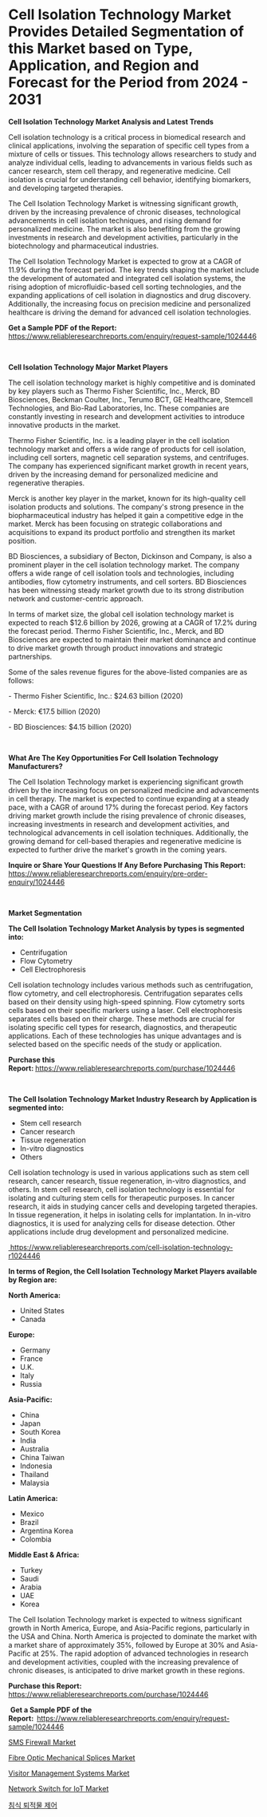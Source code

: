 <p><h1>Cell Isolation Technology Market Provides Detailed Segmentation of this Market based on Type, Application, and Region and Forecast for the Period from 2024 - 2031</h1></p><p><strong>Cell Isolation Technology Market Analysis and Latest Trends</strong></p>
<p><p>Cell isolation technology is a critical process in biomedical research and clinical applications, involving the separation of specific cell types from a mixture of cells or tissues. This technology allows researchers to study and analyze individual cells, leading to advancements in various fields such as cancer research, stem cell therapy, and regenerative medicine. Cell isolation is crucial for understanding cell behavior, identifying biomarkers, and developing targeted therapies.</p><p>The Cell Isolation Technology Market is witnessing significant growth, driven by the increasing prevalence of chronic diseases, technological advancements in cell isolation techniques, and rising demand for personalized medicine. The market is also benefiting from the growing investments in research and development activities, particularly in the biotechnology and pharmaceutical industries.</p><p>The Cell Isolation Technology Market is expected to grow at a CAGR of 11.9% during the forecast period. The key trends shaping the market include the development of automated and integrated cell isolation systems, the rising adoption of microfluidic-based cell sorting technologies, and the expanding applications of cell isolation in diagnostics and drug discovery. Additionally, the increasing focus on precision medicine and personalized healthcare is driving the demand for advanced cell isolation technologies.</p></p>
<p><strong>Get a Sample PDF of the Report:&nbsp;</strong> <a href="https://www.reliableresearchreports.com/enquiry/request-sample/1024446">https://www.reliableresearchreports.com/enquiry/request-sample/1024446</a></p>
<p>&nbsp;</p>
<p><strong>Cell Isolation Technology Major Market Players</strong></p>
<p><p>The cell isolation technology market is highly competitive and is dominated by key players such as Thermo Fisher Scientific, Inc., Merck, BD Biosciences, Beckman Coulter, Inc., Terumo BCT, GE Healthcare, Stemcell Technologies, and Bio-Rad Laboratories, Inc. These companies are constantly investing in research and development activities to introduce innovative products in the market.</p><p>Thermo Fisher Scientific, Inc. is a leading player in the cell isolation technology market and offers a wide range of products for cell isolation, including cell sorters, magnetic cell separation systems, and centrifuges. The company has experienced significant market growth in recent years, driven by the increasing demand for personalized medicine and regenerative therapies.</p><p>Merck is another key player in the market, known for its high-quality cell isolation products and solutions. The company's strong presence in the biopharmaceutical industry has helped it gain a competitive edge in the market. Merck has been focusing on strategic collaborations and acquisitions to expand its product portfolio and strengthen its market position.</p><p>BD Biosciences, a subsidiary of Becton, Dickinson and Company, is also a prominent player in the cell isolation technology market. The company offers a wide range of cell isolation tools and technologies, including antibodies, flow cytometry instruments, and cell sorters. BD Biosciences has been witnessing steady market growth due to its strong distribution network and customer-centric approach.</p><p>In terms of market size, the global cell isolation technology market is expected to reach $12.6 billion by 2026, growing at a CAGR of 17.2% during the forecast period. Thermo Fisher Scientific, Inc., Merck, and BD Biosciences are expected to maintain their market dominance and continue to drive market growth through product innovations and strategic partnerships.</p><p>Some of the sales revenue figures for the above-listed companies are as follows:</p><p>- Thermo Fisher Scientific, Inc.: $24.63 billion (2020)</p><p>- Merck: €17.5 billion (2020)</p><p>- BD Biosciences: $4.15 billion (2020)</p></p>
<p>&nbsp;</p>
<p><strong>What Are The Key Opportunities For Cell Isolation Technology Manufacturers?</strong></p>
<p><p>The Cell Isolation Technology market is experiencing significant growth driven by the increasing focus on personalized medicine and advancements in cell therapy. The market is expected to continue expanding at a steady pace, with a CAGR of around 17% during the forecast period. Key factors driving market growth include the rising prevalence of chronic diseases, increasing investments in research and development activities, and technological advancements in cell isolation techniques. Additionally, the growing demand for cell-based therapies and regenerative medicine is expected to further drive the market's growth in the coming years.</p></p>
<p><strong>Inquire or Share Your Questions If Any Before Purchasing This Report:</strong> <a href="https://www.reliableresearchreports.com/enquiry/pre-order-enquiry/1024446">https://www.reliableresearchreports.com/enquiry/pre-order-enquiry/1024446</a></p>
<p>&nbsp;</p>
<p><strong>Market Segmentation</strong></p>
<p><strong>The Cell Isolation Technology Market Analysis by types is segmented into:</strong></p>
<p><ul><li>Centrifugation</li><li>Flow Cytometry</li><li>Cell Electrophoresis</li></ul></p>
<p><p>Cell isolation technology includes various methods such as centrifugation, flow cytometry, and cell electrophoresis. Centrifugation separates cells based on their density using high-speed spinning. Flow cytometry sorts cells based on their specific markers using a laser. Cell electrophoresis separates cells based on their charge. These methods are crucial for isolating specific cell types for research, diagnostics, and therapeutic applications. Each of these technologies has unique advantages and is selected based on the specific needs of the study or application.</p></p>
<p><strong>Purchase this Report:&nbsp;</strong><a href="https://www.reliableresearchreports.com/purchase/1024446">https://www.reliableresearchreports.com/purchase/1024446</a></p>
<p>&nbsp;</p>
<p><strong>The Cell Isolation Technology Market Industry Research by Application is segmented into:</strong></p>
<p><ul><li>Stem cell research</li><li>Cancer research</li><li>Tissue regeneration</li><li>In-vitro diagnostics</li><li>Others</li></ul></p>
<p><p>Cell isolation technology is used in various applications such as stem cell research, cancer research, tissue regeneration, in-vitro diagnostics, and others. In stem cell research, cell isolation technology is essential for isolating and culturing stem cells for therapeutic purposes. In cancer research, it aids in studying cancer cells and developing targeted therapies. In tissue regeneration, it helps in isolating cells for implantation. In in-vitro diagnostics, it is used for analyzing cells for disease detection. Other applications include drug development and personalized medicine.</p></p>
<p><a href="https://www.reliableresearchreports.com/cell-isolation-technology-r1024446">&nbsp;https://www.reliableresearchreports.com/cell-isolation-technology-r1024446</a></p>
<p><strong>In terms of Region, the Cell Isolation Technology Market Players available by Region are:</strong></p>
<p>
    <p> <strong> North America: </strong>
        <ul>
            <li>United States</li>
            <li>Canada</li>
        </ul>
        </p> 
    <p> <strong> Europe: </strong>
        <ul>
            <li>Germany</li>
            <li>France</li>
            <li>U.K.</li>
            <li>Italy</li>
            <li>Russia</li>
        </ul>
        </p> 
    <p> <strong> Asia-Pacific: </strong>
        <ul>
            <li>China</li>
            <li>Japan</li>
            <li>South Korea</li>
            <li>India</li>
            <li>Australia</li>
            <li>China Taiwan</li>
            <li>Indonesia</li>
            <li>Thailand</li>
            <li>Malaysia</li>
        </ul>
        </p> 
    <p> <strong> Latin America: </strong>
        <ul>
            <li>Mexico</li>
            <li>Brazil</li>
            <li>Argentina Korea</li>
            <li>Colombia</li>
        </ul>
        </p> 
    <p> <strong> Middle East & Africa: </strong>
        <ul>
            <li>Turkey</li>
            <li>Saudi</li>
            <li>Arabia</li>
            <li>UAE</li>
            <li>Korea</li>
        </ul>
    </p>
    </p>
<p><p>The Cell Isolation Technology market is expected to witness significant growth in North America, Europe, and Asia-Pacific regions, particularly in the USA and China. North America is projected to dominate the market with a market share of approximately 35%, followed by Europe at 30% and Asia-Pacific at 25%. The rapid adoption of advanced technologies in research and development activities, coupled with the increasing prevalence of chronic diseases, is anticipated to drive market growth in these regions.</p></p>
<p><strong>Purchase this Report: </strong><a href="https://www.reliableresearchreports.com/purchase/1024446">https://www.reliableresearchreports.com/purchase/1024446</a></p>
<p>&nbsp;<strong>Get a Sample PDF of the Report:&nbsp;&nbsp;</strong><a href="https://www.reliableresearchreports.com/enquiry/request-sample/1024446">https://www.reliableresearchreports.com/enquiry/request-sample/1024446</a></p>
<p><strong></strong></p>
<p><p><a href="https://github.com/jackPeters644/Market-Research-Report-List-1/blob/main/sms-firewall-market.md">SMS Firewall Market</a></p><p><a href="https://medium.com/@claire.robertson78798456/global-fibre-optic-mechanical-splices-market-size-and-market-trends-analysis-by-regional-outlook-f17287d55cb4">Fibre Optic Mechanical Splices Market</a></p><p><a href="https://github.com/caseyee25/Market-Research-Report-List-1/blob/main/visitor-management-systems-market.md">Visitor Management Systems Market</a></p><p><a href="https://medium.com/@clairedivash14/network-switch-for-iot-market-size-is-growing-at-cagr-of-5-1-19178f9adbf3">Network Switch for IoT Market</a></p><p><a href="https://github.com/vskv4779xr1/Market-Research-Report-List-4/blob/main/681201078990.md">침식 퇴적물 제어</a></p></p>